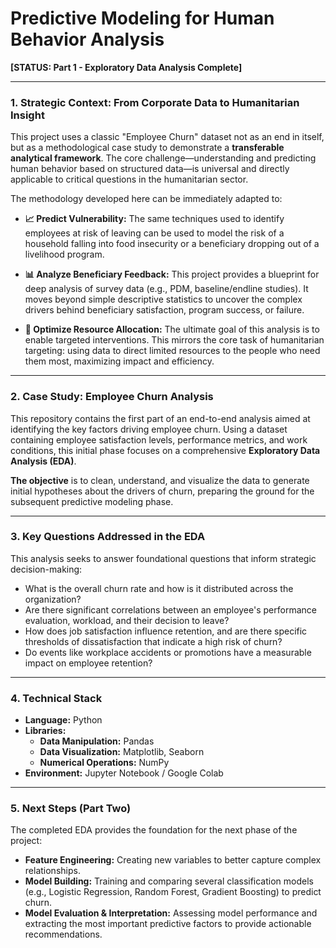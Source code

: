 # Predictive Modeling for Human Behavior Analysis

**[STATUS: Part 1 - Exploratory Data Analysis Complete]**

---

### 1. Strategic Context: From Corporate Data to Humanitarian Insight

This project uses a classic "Employee Churn" dataset not as an end in itself, but as a methodological case study to demonstrate a **transferable analytical framework**. The core challenge—understanding and predicting human behavior based on structured data—is universal and directly applicable to critical questions in the humanitarian sector.

The methodology developed here can be immediately adapted to:

* **📈 Predict Vulnerability:** The same techniques used to identify employees at risk of leaving can be used to model the risk of a household falling into food insecurity or a beneficiary dropping out of a livelihood program.

* **📊 Analyze Beneficiary Feedback:** This project provides a blueprint for deep analysis of survey data (e.g., PDM, baseline/endline studies). It moves beyond simple descriptive statistics to uncover the complex drivers behind beneficiary satisfaction, program success, or failure.

* **🎯 Optimize Resource Allocation:** The ultimate goal of this analysis is to enable targeted interventions. This mirrors the core task of humanitarian targeting: using data to direct limited resources to the people who need them most, maximizing impact and efficiency.

---

### 2. Case Study: Employee Churn Analysis

This repository contains the first part of an end-to-end analysis aimed at identifying the key factors driving employee churn. Using a dataset containing employee satisfaction levels, performance metrics, and work conditions, this initial phase focuses on a comprehensive **Exploratory Data Analysis (EDA)**.

**The objective** is to clean, understand, and visualize the data to generate initial hypotheses about the drivers of churn, preparing the ground for the subsequent predictive modeling phase.

---

### 3. Key Questions Addressed in the EDA

This analysis seeks to answer foundational questions that inform strategic decision-making:

* What is the overall churn rate and how is it distributed across the organization?
* Are there significant correlations between an employee's performance evaluation, workload, and their decision to leave?
* How does job satisfaction influence retention, and are there specific thresholds of dissatisfaction that indicate a high risk of churn?
* Do events like workplace accidents or promotions have a measurable impact on employee retention?

---

### 4. Technical Stack

* **Language:** Python
* **Libraries:**
    * **Data Manipulation:** Pandas
    * **Data Visualization:** Matplotlib, Seaborn
    * **Numerical Operations:** NumPy
* **Environment:** Jupyter Notebook / Google Colab

---

### 5. Next Steps (Part Two)

The completed EDA provides the foundation for the next phase of the project:

* **Feature Engineering:** Creating new variables to better capture complex relationships.
* **Model Building:** Training and comparing several classification models (e.g., Logistic Regression, Random Forest, Gradient Boosting) to predict churn.
* **Model Evaluation & Interpretation:** Assessing model performance and extracting the most important predictive factors to provide actionable recommendations.
